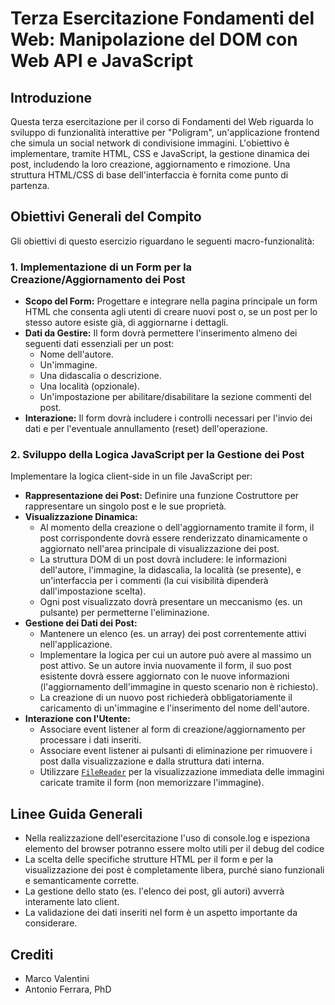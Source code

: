 # Terza Esercitazione Fondamenti del Web: Manipolazione del DOM con Web API e JavaScript

## Introduzione

Questa terza esercitazione per il corso di Fondamenti del Web riguarda lo sviluppo di funzionalità interattive per "Poligram", un'applicazione frontend che simula un social network di condivisione immagini. L'obiettivo è implementare, tramite HTML, CSS e JavaScript, la gestione dinamica dei post, includendo la loro creazione, aggiornamento e rimozione. Una struttura HTML/CSS di base dell'interfaccia è fornita come punto di partenza.

## Obiettivi Generali del Compito

Gli obiettivi di questo esercizio riguardano le seguenti macro-funzionalità:

### 1. Implementazione di un Form per la Creazione/Aggiornamento dei Post

-   **Scopo del Form:** Progettare e integrare nella pagina principale un form HTML che consenta agli utenti di creare nuovi post o, se un post per lo stesso autore esiste già, di aggiornarne i dettagli.
-   **Dati da Gestire:** Il form dovrà permettere l'inserimento almeno dei seguenti dati essenziali per un post:
    -   Nome dell'autore.
    -   Un'immagine.
    -   Una didascalia o descrizione.
    -   Una località (opzionale).
    -   Un'impostazione per abilitare/disabilitare la sezione commenti del post.
-   **Interazione:** Il form dovrà includere i controlli necessari per l'invio dei dati e per l'eventuale annullamento (reset) dell'operazione.

### 2. Sviluppo della Logica JavaScript per la Gestione dei Post

Implementare la logica client-side in un file JavaScript per:

-   **Rappresentazione dei Post:** Definire una funzione Costruttore per rappresentare un singolo post e le sue proprietà.
-   **Visualizzazione Dinamica:**
    -   Al momento della creazione o dell'aggiornamento tramite il form, il post corrispondente dovrà essere renderizzato dinamicamente o aggiornato nell'area principale di visualizzazione dei post.
    -   La struttura DOM di un post dovrà includere: le informazioni dell'autore, l'immagine, la didascalia, la località (se presente), e un'interfaccia per i commenti (la cui visibilità dipenderà dall'impostazione scelta).
    -   Ogni post visualizzato dovrà presentare un meccanismo (es. un pulsante) per permetterne l'eliminazione.
-   **Gestione dei Dati dei Post:**
    -   Mantenere un elenco (es. un array) dei post correntemente attivi nell'applicazione.
    -   Implementare la logica per cui un autore può avere al massimo un post attivo. Se un autore invia nuovamente il form, il suo post esistente dovrà essere aggiornato con le nuove informazioni (l'aggiornamento dell'immagine in questo scenario non è richiesto).
    -   La creazione di un nuovo post richiederà obbligatoriamente il caricamento di un'immagine e l'inserimento del nome dell'autore.
-   **Interazione con l'Utente:**
    -   Associare event listener al form di creazione/aggiornamento per processare i dati inseriti.
    -   Associare event listener ai pulsanti di eliminazione per rimuovere i post dalla visualizzazione e dalla struttura dati interna.
    -   Utilizzare [`FileReader`](https://developer.mozilla.org/en-US/docs/Web/API/FileReader/readAsDataURL) per la visualizzazione immediata delle immagini caricate tramite il form (non memorizzare l'immagine).

## Linee Guida Generali

-   Nella realizzazione dell'esercitazione l'uso di console.log e ispeziona elemento del browser potranno essere molto utili per il debug del codice
-   La scelta delle specifiche strutture HTML per il form e per la visualizzazione dei post è completamente libera, purché siano funzionali e semanticamente corrette.
-   La gestione dello stato (es. l'elenco dei post, gli autori) avverrà interamente lato client.
-   La validazione dei dati inseriti nel form è un aspetto importante da considerare.

## Crediti

- Marco Valentini
- Antonio Ferrara, PhD
